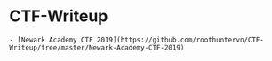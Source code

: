 # CTF-Writeup

	- [Newark Academy CTF 2019](https://github.com/roothuntervn/CTF-Writeup/tree/master/Newark-Academy-CTF-2019)